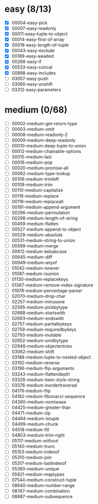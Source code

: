 # easy (8/13)
- [x] 00004-easy-pick
- [x] 00007-easy-readonly
- [x] 00011-easy-tuple-to-object
- [x] 00014-easy-first-of-array
- [x] 00018-easy-length-of-tuple
- [x] 00043-easy-exclude
- [x] 00189-easy-awaited
- [x] 00268-easy-if
- [x] 00533-easy-concat
- [x] 00898-easy-includes
- [ ] 03057-easy-push
- [ ] 03060-easy-unshift
- [ ] 03312-easy-parameters  

# medium (0/68)
- [ ] 00002-medium-get-return-type
- [ ] 00003-medium-omit
- [ ] 00008-medium-readonly-2
- [ ] 00009-medium-deep-readonly
- [ ] 00010-medium-deep-tuple-to-union
- [ ] 00012-medium-chainable-options
- [ ] 00015-medium-last
- [ ] 00016-medium-pop
- [ ] 00020-medium-promise-all
- [ ] 00062-medium-type-lookup
- [ ] 00106-medium-trimleft
- [ ] 00108-medium-trim
- [ ] 00110-medium-capitalize
- [ ] 00116-medium-replace
- [ ] 00119-medium-replaceall
- [ ] 00191-medium-append-argument
- [ ] 00296-medium-permutation
- [ ] 00298-medium-length-of-string
- [ ] 00459-medium-flatten
- [ ] 00527-medium-append-to-object
- [ ] 00529-medium-absolute
- [ ] 00531-medium-string-to-union
- [ ] 00599-medium-merge
- [ ] 00612-medium-kebabcase
- [ ] 00645-medium-diff
- [ ] 00949-medium-anyof
- [ ] 01042-medium-isnever
- [ ] 01097-medium-isunion
- [ ] 01130-medium-replacekeys
- [ ] 01367-medium-remove-index-signature
- [ ] 01978-medium-percentage-parser
- [ ] 02070-medium-drop-char
- [ ] 02257-medium-minusone
- [ ] 02595-medium-pickbytype
- [ ] 02688-medium-startswith
- [ ] 02693-medium-endswith
- [ ] 02757-medium-partialbykeys
- [ ] 02759-medium-requiredbykeys
- [ ] 02793-medium-mutable
- [ ] 02852-medium-omitbytype
- [ ] 02946-medium-objectentries
- [ ] 03062-medium-shift
- [ ] 03188-medium-tuple-to-nested-object
- [ ] 03192-medium-reverse
- [ ] 03196-medium-flip-arguments
- [ ] 03243-medium-flattendepth
- [ ] 03326-medium-bem-style-string
- [ ] 03376-medium-inordertraversal
- [ ] 04179-medium-flip
- [ ] 04182-medium-fibonacci-sequence
- [ ] 04260-medium-nomiwase
- [ ] 04425-medium-greater-than
- [ ] 04471-medium-zip
- [ ] 04484-medium-istuple
- [ ] 04499-medium-chunk
- [ ] 04518-medium-fill
- [ ] 04803-medium-trim-right
- [ ] 05117-medium-without
- [ ] 05140-medium-trunc
- [ ] 05153-medium-indexof
- [ ] 05310-medium-join
- [ ] 05317-medium-lastindexof
- [ ] 05360-medium-unique
- [ ] 05821-medium-maptypes
- [ ] 07544-medium-construct-tuple
- [ ] 08640-medium-number-range
- [ ] 08767-medium-combination
- [ ] 08987-medium-subsequence
